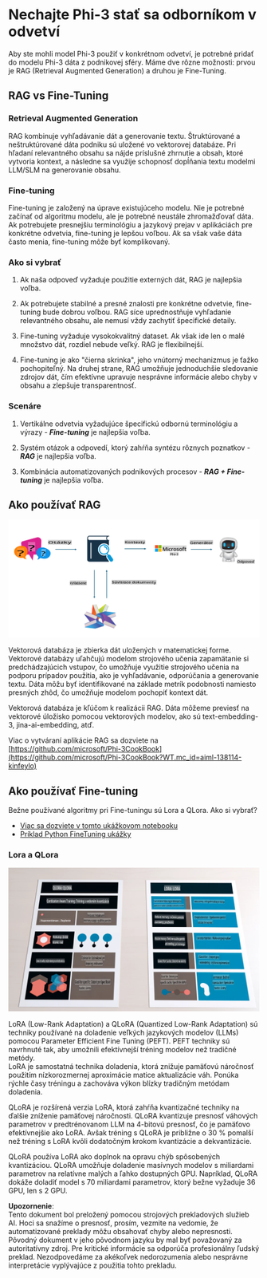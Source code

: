 # **Nechajte Phi-3 stať sa odborníkom v odvetví**

Aby ste mohli model Phi-3 použiť v konkrétnom odvetví, je potrebné pridať do modelu Phi-3 dáta z podnikovej sféry. Máme dve rôzne možnosti: prvou je RAG (Retrieval Augmented Generation) a druhou je Fine-Tuning.

## **RAG vs Fine-Tuning**

### **Retrieval Augmented Generation**

RAG kombinuje vyhľadávanie dát a generovanie textu. Štruktúrované a neštruktúrované dáta podniku sú uložené vo vektorovej databáze. Pri hľadaní relevantného obsahu sa nájde príslušné zhrnutie a obsah, ktoré vytvoria kontext, a následne sa využije schopnosť dopĺňania textu modelmi LLM/SLM na generovanie obsahu.

### **Fine-tuning**

Fine-tuning je založený na úprave existujúceho modelu. Nie je potrebné začínať od algoritmu modelu, ale je potrebné neustále zhromažďovať dáta. Ak potrebujete presnejšiu terminológiu a jazykový prejav v aplikáciách pre konkrétne odvetvia, fine-tuning je lepšou voľbou. Ak sa však vaše dáta často menia, fine-tuning môže byť komplikovaný.

### **Ako si vybrať**

1. Ak naša odpoveď vyžaduje použitie externých dát, RAG je najlepšia voľba.

2. Ak potrebujete stabilné a presné znalosti pre konkrétne odvetvie, fine-tuning bude dobrou voľbou. RAG síce uprednostňuje vyhľadanie relevantného obsahu, ale nemusí vždy zachytiť špecifické detaily.

3. Fine-tuning vyžaduje vysokokvalitný dataset. Ak však ide len o malé množstvo dát, rozdiel nebude veľký. RAG je flexibilnejší.

4. Fine-tuning je ako "čierna skrinka", jeho vnútorný mechanizmus je ťažko pochopiteľný. Na druhej strane, RAG umožňuje jednoduchšie sledovanie zdrojov dát, čím efektívne upravuje nesprávne informácie alebo chyby v obsahu a zlepšuje transparentnosť.

### **Scenáre**

1. Vertikálne odvetvia vyžadujúce špecifickú odbornú terminológiu a výrazy - ***Fine-tuning*** je najlepšia voľba.

2. Systém otázok a odpovedí, ktorý zahŕňa syntézu rôznych poznatkov - ***RAG*** je najlepšia voľba.

3. Kombinácia automatizovaných podnikových procesov - ***RAG + Fine-tuning*** je najlepšia voľba.

## **Ako používať RAG**

![rag](../../../../translated_images/rag.36e7cb856f120334d577fde60c6a5d7c5eecae255dac387669303d30b4b3efa4.sk.png)

Vektorová databáza je zbierka dát uložených v matematickej forme. Vektorové databázy uľahčujú modelom strojového učenia zapamätanie si predchádzajúcich vstupov, čo umožňuje využitie strojového učenia na podporu prípadov použitia, ako je vyhľadávanie, odporúčania a generovanie textu. Dáta môžu byť identifikované na základe metrík podobnosti namiesto presných zhôd, čo umožňuje modelom pochopiť kontext dát.

Vektorová databáza je kľúčom k realizácii RAG. Dáta môžeme previesť na vektorové úložisko pomocou vektorových modelov, ako sú text-embedding-3, jina-ai-embedding, atď.

Viac o vytváraní aplikácie RAG sa dozviete na [https://github.com/microsoft/Phi-3CookBook](https://github.com/microsoft/Phi-3CookBook?WT.mc_id=aiml-138114-kinfeylo) 

## **Ako používať Fine-tuning**

Bežne používané algoritmy pri Fine-tuningu sú Lora a QLora. Ako si vybrať?
- [Viac sa dozviete v tomto ukážkovom notebooku](../../../../code/04.Finetuning/Phi_3_Inference_Finetuning.ipynb)
- [Príklad Python FineTuning ukážky](../../../../code/04.Finetuning/FineTrainingScript.py)

### **Lora a QLora**

![lora](../../../../translated_images/qlora.6aeba71122bc0c8d56ccf0bc36b861304939fee087f43c1fc6cc5c9cb8764725.sk.png)

LoRA (Low-Rank Adaptation) a QLoRA (Quantized Low-Rank Adaptation) sú techniky používané na doladenie veľkých jazykových modelov (LLMs) pomocou Parameter Efficient Fine Tuning (PEFT). PEFT techniky sú navrhnuté tak, aby umožnili efektívnejší tréning modelov než tradičné metódy.  
LoRA je samostatná technika doladenia, ktorá znižuje pamäťovú náročnosť použitím nízkorozmernej aproximácie matice aktualizácie váh. Ponúka rýchle časy tréningu a zachováva výkon blízky tradičným metódam doladenia.

QLoRA je rozšírená verzia LoRA, ktorá zahŕňa kvantizačné techniky na ďalšie zníženie pamäťovej náročnosti. QLoRA kvantizuje presnosť váhových parametrov v predtrénovanom LLM na 4-bitovú presnosť, čo je pamäťovo efektívnejšie ako LoRA. Avšak tréning s QLoRA je približne o 30 % pomalší než tréning s LoRA kvôli dodatočným krokom kvantizácie a dekvantizácie.

QLoRA používa LoRA ako doplnok na opravu chýb spôsobených kvantizáciou. QLoRA umožňuje doladenie masívnych modelov s miliardami parametrov na relatívne malých a ľahko dostupných GPU. Napríklad, QLoRA dokáže doladiť model s 70 miliardami parametrov, ktorý bežne vyžaduje 36 GPU, len s 2 GPU.

**Upozornenie**:  
Tento dokument bol preložený pomocou strojových prekladových služieb AI. Hoci sa snažíme o presnosť, prosím, vezmite na vedomie, že automatizované preklady môžu obsahovať chyby alebo nepresnosti. Pôvodný dokument v jeho pôvodnom jazyku by mal byť považovaný za autoritatívny zdroj. Pre kritické informácie sa odporúča profesionálny ľudský preklad. Nezodpovedáme za akékoľvek nedorozumenia alebo nesprávne interpretácie vyplývajúce z použitia tohto prekladu.